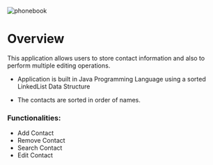 
![phonebook](https://user-images.githubusercontent.com/26244906/33187891-1d121b84-d04a-11e7-883d-51216353d530.jpg)
# Overview
This application allows users to store contact information and also to perform multiple editing operations.

- Application is built in Java Programming Language using a sorted LinkedList Data Structure

- The contacts are sorted in order of names.

### Functionalities: 
- Add Contact
- Remove Contact
- Search Contact
- Edit Contact

